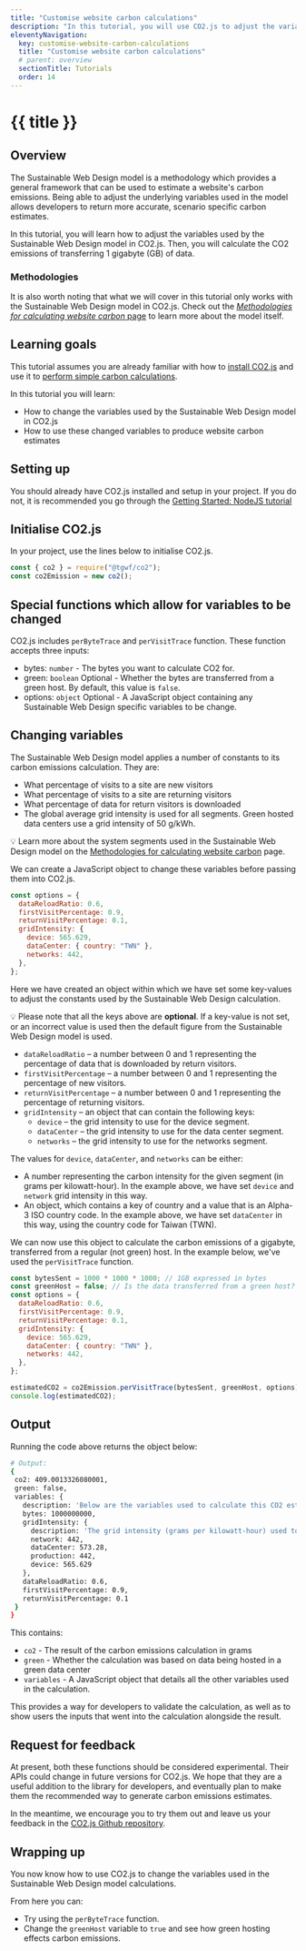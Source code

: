 ```yaml
---
title: "Customise website carbon calculations"
description: "In this tutorial, you will use CO2.js to adjust the variables that are used by website carbon calculations to produce a case specific output."
eleventyNavigation:
  key: customise-website-carbon-calculations
  title: "Customise website carbon calculations"
  # parent: overview
  sectionTitle: Tutorials
  order: 14
---
```


# {{ title }}

## Overview

The Sustainable Web Design model is a methodology which provides a general framework that can be used to estimate a website's carbon emissions. Being able to adjust the underlying variables used in the model allows developers to return more accurate, scenario specific carbon estimates.

In this tutorial, you will learn how to adjust the variables used by the Sustainable Web Design model in CO2.js. Then, you will calculate the CO2 emissions of transferring 1 gigabyte (GB) of data.

### Methodologies

It is also worth noting that what we will cover in this tutorial only works with the Sustainable Web Design model in CO2.js. Check out the [_Methodologies for calculating website carbon_ page](/co2js/explainer/methodologies-for-calculating-website-carbon) to learn more about the model itself.

## Learning goals

This tutorial assumes you are already familiar with how to [install CO2.js](/co2js/installation) and use it to [perform simple carbon calculations](/co2js/tutorials/getting-started-node).

In this tutorial you will learn:

- How to change the variables used by the Sustainable Web Design model in CO2.js
- How to use these changed variables to produce website carbon estimates

## Setting up

You should already have CO2.js installed and setup in your project. If you do not, it is recommended you go through the [Getting Started: NodeJS tutorial](/co2js/tutorials/getting-started-node)

## Initialise CO2.js

In your project, use the lines below to initialise CO2.js.

```js
const { co2 } = require("@tgwf/co2");
const co2Emission = new co2();
```

## Special functions which allow for variables to be changed

CO2.js includes `perByteTrace` and `perVisitTrace` function. These function accepts three inputs:

- bytes: `number` - The bytes you want to calculate CO2 for.
- green: `boolean` <span class="badge align-middle badge-success my-0">Optional</span> - Whether the bytes are transferred from a green host. By default, this value is `false`.
- options: `object` <span class="badge align-middle badge-success my-0">Optional</span> - A JavaScript object containing any Sustainable Web Design specific variables to be change.

## Changing variables

The Sustainable Web Design model applies a number of constants to its carbon emissions calculation. They are:

- What percentage of visits to a site are new visitors
- What percentage of visits to a site are returning visitors
- What percentage of data for return visitors is downloaded
- The global average grid intensity is used for all segments. Green hosted data centers use a grid intensity of 50 g/kWh.

<aside class="alert alert-info">
<p>💡 Learn more about the system segments used in the Sustainable Web Design model on the <a class="text-inherit" href="/co2js/explainer/methodologies-for-calculating-website-carbon#the-sustainable-web-design-model">Methodologies for calculating website carbon</a> page.</p></aside>

We can create a JavaScript object to change these variables before passing them into CO2.js.

```js
const options = {
  dataReloadRatio: 0.6,
  firstVisitPercentage: 0.9,
  returnVisitPercentage: 0.1,
  gridIntensity: {
    device: 565.629,
    dataCenter: { country: "TWN" },
    networks: 442,
  },
};
```

Here we have created an object within which we have set some key-values to adjust the constants used by the Sustainable Web Design calculation.

<aside class="alert alert-success">
<p>💡 Please note that all the keys above are <b>optional</b>. If a key-value is not set, or an incorrect value is used then the default figure from the Sustainable Web Design model is used.</p>
</aside>

- `dataReloadRatio` – a number between 0 and 1 representing the percentage of data that is downloaded by return visitors.
- `firstVisitPercentage` – a number between 0 and 1 representing the percentage of new visitors.
- `returnVisitPercentage` – a number between 0 and 1 representing the percentage of returning visitors.
- `gridIntensity` – an object that can contain the following keys:
  - `device` – the grid intensity to use for the device segment.
  - `dataCenter` – the grid intensity to use for the data center segment.
  - `networks` – the grid intensity to use for the networks segment.

The values for `device`, `dataCenter`, and `networks` can be either:

- A number representing the carbon intensity for the given segment (in grams per kilowatt-hour). In the example above, we have set `device` and `network` grid intensity in this way.
- An object, which contains a key of country and a value that is an Alpha-3 ISO country code. In the example above, we have set `dataCenter` in this way, using the country code for Taiwan (TWN).

We can now use this object to calculate the carbon emissions of a gigabyte, transferred from a regular (not green) host. In the example below, we've used the `perVisitTrace` function.

```js
const bytesSent = 1000 * 1000 * 1000; // 1GB expressed in bytes
const greenHost = false; // Is the data transferred from a green host?
const options = {
  dataReloadRatio: 0.6,
  firstVisitPercentage: 0.9,
  returnVisitPercentage: 0.1,
  gridIntensity: {
    device: 565.629,
    dataCenter: { country: "TWN" },
    networks: 442,
  },
};

estimatedCO2 = co2Emission.perVisitTrace(bytesSent, greenHost, options);
console.log(estimatedCO2);
```

## Output

Running the code above returns the object below:

```bash
# Output:
{
 co2: 409.0013326080001,
 green: false,
 variables: {
   description: 'Below are the variables used to calculate this CO2 estimate.',
   bytes: 1000000000,
   gridIntensity: {
     description: 'The grid intensity (grams per kilowatt-hour) used to calculate this CO2 estimate.',
     network: 442,
     dataCenter: 573.28,
     production: 442,
     device: 565.629
   },
   dataReloadRatio: 0.6,
   firstVisitPercentage: 0.9,
   returnVisitPercentage: 0.1
 }
}
```

This contains:

- `co2` - The result of the carbon emissions calculation in grams
- `green` - Whether the calculation was based on data being hosted in a green data center
- `variables` - A JavaScript object that details all the other variables used in the calculation.

This provides a way for developers to validate the calculation, as well as to show users the inputs that went into the calculation alongside the result.

## Request for feedback

At present, both these functions should be considered experimental. Their APIs could change in future versions for CO2.js. We hope that they are a useful addition to the library for developers, and eventually plan to make them the recommended way to generate carbon emissions estimates.

In the meantime, we encourage you to try them out and leave us your feedback in the [CO2.js Github repository](https://github.com/thegreenwebfoundation/co2.js/issues).

## Wrapping up

You now know how to use CO2.js to change the variables used in the Sustainable Web Design model calculations.

From here you can:

- Try using the `perByteTrace` function.
- Change the `greenHost` variable to `true` and see how green hosting effects carbon emissions.
